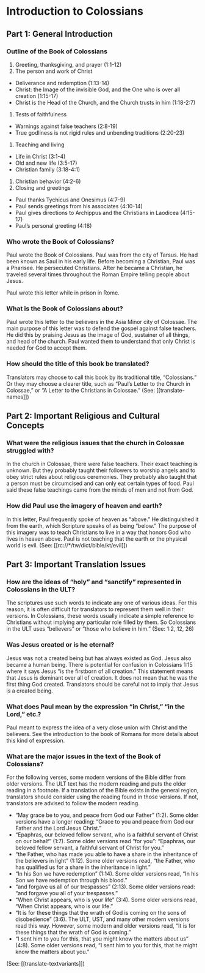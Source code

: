 # Introduction to Colossians
## Part 1: General Introduction

### Outline of the Book of Colossians

1. Greeting, thanksgiving, and prayer (1:1-12)
1. The person and work of Christ
- Deliverance and redemption (1:13-14)
- Christ: the Image of the invisible God, and the One who is over all creation (1:15-17)
- Christ is the Head of the Church, and the Church trusts in him (1:18-2:7)
1. Tests of faithfulness
- Warnings against false teachers (2:8-19)
- True godliness is not rigid rules and unbending traditions (2:20-23)
1. Teaching and living
- Life in Christ (3:1-4)
- Old and new life (3:5-17)
- Christian family (3:18-4:1)
1. Christian behavior (4:2-6)
1. Closing and greetings
- Paul thanks Tychicus and Onesimus (4:7-9)
- Paul sends greetings from his associates (4:10-14)
- Paul gives directions to Archippus and the Christians in Laodicea (4:15-17)
- Paul’s personal greeting (4:18)

### Who wrote the Book of Colossians?

Paul wrote the Book of Colossians. Paul was from the city of Tarsus. He had been known as Saul in his early life. Before becoming a Christian, Paul was a Pharisee. He persecuted Christians. After he became a Christian, he traveled several times throughout the Roman Empire telling people about Jesus.

Paul wrote this letter while in prison in Rome.

### What is the Book of Colossians about?

Paul wrote this letter to the believers in the Asia Minor city of Colossae. The main purpose of this letter was to defend the gospel against false teachers. He did this by praising Jesus as the image of God, sustainer of all things, and head of the church. Paul wanted them to understand that only Christ is needed for God to accept them.

### How should the title of this book be translated?

Translators may choose to call this book by its traditional title, “Colossians.” Or they may choose a clearer title, such as “Paul’s Letter to the Church in Colossae,” or “A Letter to the Christians in Colossae.” (See: [[translate-names]])

## Part 2: Important Religious and Cultural Concepts

### What were the religious issues that the church in Colossae struggled with?

In the church in Colossae, there were false teachers. Their exact teaching is unknown. But they probably taught their followers to worship angels and to obey strict rules about religious ceremonies. They probably also taught that a person must be circumcised and can only eat certain types of food. Paul said these false teachings came from the minds of men and not from God.

### How did Paul use the imagery of heaven and earth?

In this letter, Paul frequently spoke of heaven as “above.” He distinguished it from the earth, which Scripture speaks of as being “below.” The purpose of this imagery was to teach Christians to live in a way that honors God who lives in heaven above. Paul is not teaching that the earth or the physical world is evil. (See: [[rc://*/tw/dict/bible/kt/evil]])

## Part 3: Important Translation Issues

### How are the ideas of “holy” and “sanctify” represented in Colossians in the ULT?

The scriptures use such words to indicate any one of various ideas. For this reason, it is often difficult for translators to represent them well in their versions. In Colossians, these words usually indicate a simple reference to Christians without implying any particular role filled by them. So Colossians in the ULT uses “believers” or “those who believe in him.” (See: 1:2, 12, 26)

### Was Jesus created or is he eternal?

Jesus was not a created being but has always existed as God. Jesus also became a human being. There is potential for confusion in Colossians 1:15 where it says Jesus “is the firstborn of all creation.” This statement means that Jesus is dominant over all of creation. It does not mean that he was the first thing God created. Translators should be careful not to imply that Jesus is a created being.

### What does Paul mean by the expression “in Christ,” “in the Lord,” etc.?

Paul meant to express the idea of a very close union with Christ and the believers. See the introduction to the book of Romans for more details about this kind of expression.

### What are the major issues in the text of the Book of Colossians?

For the following verses, some modern versions of the Bible differ from older versions. The ULT text has the modern reading and puts the older reading in a footnote. If a translation of the Bible exists in the general region, translators should consider using the reading found in those versions. If not, translators are advised to follow the modern reading.

* “May grace be to you, and peace from God our Father” (1:2). Some older versions have a longer reading: “Grace to you and peace from God our Father and the Lord Jesus Christ.”
* “Epaphras, our beloved fellow servant, who is a faithful servant of Christ on our behalf” (1:7). Some older versions read “for you”: “Epaphras, our beloved fellow servant, a faithful servant of Christ for you.”
* “the Father, who has made you able to have a share in the inheritance of the believers in light” (1:12). Some older versions read, “the Father, who has qualified us for a share in the inheritance in light.”
* “In his Son we have redemption” (1:14). Some older versions read, “In his Son we have redemption through his blood.”
* “and forgave us all of our trespasses” (2:13). Some older versions read: “and forgave you all of your trespasses.”
* “When Christ appears, who is your life” (3:4). Some older versions read, “When Christ appears, who is our life.”
* “It is for these things that the wrath of God is coming on the sons of disobedience” (3:6). The ULT, UST, and many other modern versions read this way. However, some modern and older versions read, “It is for these things that the wrath of God is coming.”
* “I sent him to you for this, that you might know the matters about us” (4:8). Some older versions read, “I sent him to you for this, that he might know the matters about you.”

(See: [[translate-textvariants]])